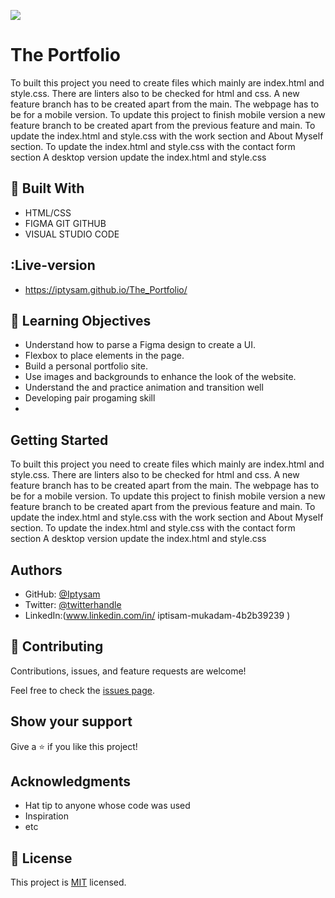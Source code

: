 ![](https://img.shields.io/badge/Microverse-blueviolet)

# The Portfolio

To built this project you need to create files which mainly are index.html and style.css. There are linters also to be checked for html and css. A new feature branch has to be created apart from the main. The webpage has to be for a mobile version.
To update this project to finish mobile version a new feature branch to be created apart from the previous feature and main.
To update the index.html and style.css with the work section and About Myself section.
To update the index.html and style.css with the contact form section
A desktop version update the index.html and style.css

## :hammer: Built With

- HTML/CSS
- FIGMA GIT GITHUB
- VISUAL STUDIO CODE

## :Live-version
- https://iptysam.github.io/The_Portfolio/

## :blue_book: Learning Objectives

- Understand how to parse a Figma design to create a UI.
- Flexbox to place elements in the page.
- Build a personal portfolio site.
- Use images and backgrounds to enhance the look of the website.
- Understand the and practice animation and transition well
- Developing pair progaming skill
-

## Getting Started

To built this project you need to create files which mainly are index.html and style.css. There are linters also to be checked for html and css. A new feature branch has to be created apart from the main. The webpage has to be for a mobile version.
To update this project to finish mobile version a new feature branch to be created apart from the previous feature and main.
To update the index.html and style.css with the work section and About Myself section.
To update the index.html and style.css with the contact form section
A desktop version update the index.html and style.css


## Authors

- GitHub: [@Iptysam](https://github.com/Iptysam)
- Twitter: [@twitterhandle]()
- LinkedIn:(www.linkedin.com/in/ 
iptisam-mukadam-4b2b39239
)


## 🤝 Contributing

Contributions, issues, and feature requests are welcome!

Feel free to check the [issues page](../../issues/).

## Show your support

Give a ⭐️ if you like this project!

## Acknowledgments

- Hat tip to anyone whose code was used
- Inspiration
- etc

## 📝 License

This project is [MIT](./LICENSE.MD) licensed.
